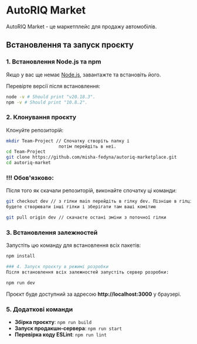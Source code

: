 # AutoRIQ Market

AutoRIQ Market - це маркетплейс для продажу автомобілів.

## Встановлення та запуск проєкту

### 1. Встановлення Node.js та npm
Якщо у вас ще немає [Node.js](https://nodejs.org/dist/v20.18.3/node-v20.18.3-x64.msi), 
завантажте та встановіть його.

Перевірте версії після встановлення:
```sh
node -v # Should print "v20.18.3".
npm -v # Should print "10.8.2".
```

### 2. Клонування проєкту
Клонуйте репозиторій:
```sh
mkdir Team-Project // Спочатку створіть папку і 
                    потім перейдіть в неї.
cd Team-Project  
git clone https://github.com/misha-fedyna/autoriq-marketplace.git
cd autoriq-market
```
### !!! Обов'язково:

Після того як скачали репозиторій, виконайте спочатку ці команди:
``` sh
git checkout dev // з гілки main перейдіть в гілку dev. Пізніше в гілці dev ви 
будете створювати інші гілки і зберігати там ваші комітию

git pull origin dev // скачаєте остані зміни з поточної гілки
```

### 3. Встановлення залежностей
Запустіть цю команду для встановлення всіх пакетів:
```sh
npm install

### 4. Запуск проєкту в режимі розробки
Після встановлення всіх залежностей запустіть сервер розробки:

npm run dev
```

Проєкт буде доступний за адресою **http://localhost:3000** у браузері.

### 5. Додаткові команди
- **Збірка проєкту**: `npm run build`
- **Запуск продакшн-сервера**: `npm run start`
- **Перевірка коду ESLint**: `npm run lint`

